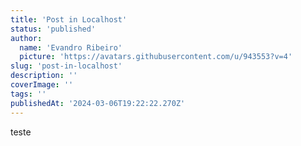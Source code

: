 ```yaml
---
title: 'Post in Localhost'
status: 'published'
author:
  name: 'Evandro Ribeiro'
  picture: 'https://avatars.githubusercontent.com/u/943553?v=4'
slug: 'post-in-localhost'
description: ''
coverImage: ''
tags: ''
publishedAt: '2024-03-06T19:22:22.270Z'
---
```


teste